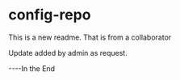 # config-repo
This is a new readme. That is from a collaborator

Update added by admin as request.

----In the End
